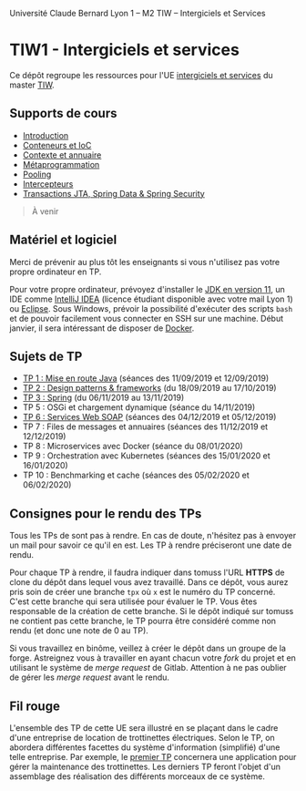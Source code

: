 Université Claude Bernard Lyon 1 – M2 TIW – Intergiciels et Services

# TIW1 - Intergiciels et services

Ce dépôt regroupe les ressources pour l'UE [intergiciels et services](http://offre-de-formations.univ-lyon1.fr/ue-16806-345%2Fintergiciels-et-services.html) du master [TIW](http://master-info.univ-lyon1.fr/TIW/).

## Supports de cours

- [Introduction](http://emmanuel.coquery.pages.univ-lyon1.fr/slides/tiw1-01-introduction/#/)
- [Conteneurs et IoC](https://perso.liris.cnrs.fr/lionel.medini/enseignement/IS/CM/CM_IS_conteneurs.pdf)
- [Contexte et annuaire](https://perso.liris.cnrs.fr/lionel.medini/enseignement/IS/CM/CM_IS_contexte.pdf)
- [Métaprogrammation](https://perso.liris.cnrs.fr/lionel.medini/enseignement/IS/CM/CM_IS_metaprogrammation.pdf)
- [Pooling](https://perso.liris.cnrs.fr/lionel.medini/enseignement/IS/CM/CM_IS_pool.pdf)
- [Intercepteurs](http://emmanuel.coquery.pages.univ-lyon1.fr/tiw1-is/tiw5-handlers.pdf)
- [Transactions JTA, Spring Data & Spring Security](http://emmanuel.coquery.pages.univ-lyon1.fr/slides/tiw1-08-spring-data-security/)

> À venir
    
## Matériel et logiciel

Merci de prévenir au plus tôt les enseignants si vous n'utilisez pas votre propre ordinateur en TP.

Pour votre propre ordinateur, prévoyez d'installer le [JDK en version 11](https://adoptopenjdk.net/?variant=openjdk11&jvmVariant=hotspot), un IDE comme [IntelliJ IDEA](https://www.jetbrains.com/idea/) (licence étudiant disponible avec votre mail Lyon 1) ou [Eclipse](https://www.eclipse.org/).
Sous Windows, prévoir la possibilité d'exécuter des scripts ``bash`` et de pouvoir facilement vous connecter en SSH sur une machine.
Début janvier, il sera intéressant de disposer de [Docker](https://www.docker.com/). 
    
## Sujets de TP

- [TP 1 : Mise en route Java](tp1/README.md) (séances des 11/09/2019 et 12/09/2019)
- [TP 2 : Design patterns & frameworks](tp2/README.md) (du 18/09/2019 au 17/10/2019)
- [TP 3 : Spring](tp3/README.md) (du 06/11/2019 au 13/11/2019)
- TP 5 : OSGi et chargement dynamique (séance du 14/11/2019)
- [TP 6 : Services Web SOAP](tp6/README.md) (séances des 04/12/2019 et 05/12/2019)
- TP 7 : Files de messages et annuaires (séances des 11/12/2019 et 12/12/2019)
- TP 8 : Microservices avec Docker (séance du 08/01/2020)
- TP 9 : Orchestration avec Kubernetes (séances des 15/01/2020 et 16/01/2020)
- TP 10 : Benchmarking et cache (séances des 05/02/2020 et 06/02/2020)

## Consignes pour le rendu des TPs

Tous les TPs de sont pas à rendre. En cas de doute, n'hésitez pas à envoyer un mail pour savoir ce qu'il en est.
Les TP à rendre préciseront une date de rendu.

Pour chaque TP à rendre, il faudra indiquer dans tomuss l'URL **HTTPS** de clone du dépôt dans lequel vous avez travaillé.
Dans ce dépôt, vous aurez pris soin de créer une branche ``tpx`` où ``x`` est le numéro du TP concerné.
C'est cette branche qui sera utilisée pour évaluer le TP.
Vous êtes responsable de la création de cette branche. 
Si le dépôt indiqué sur tomuss ne contient pas cette branche, le TP pourra être considéré comme non rendu (et donc une note de 0 au TP).

Si vous travaillez en binôme, veillez à créer le dépôt dans un groupe de la forge. 
Astreignez vous à travailler en ayant chacun votre _fork_ du projet et en utilisant le système de _merge request_ de Gitlab.
Attention à ne pas oublier de gérer les _merge request_ avant le rendu.
    

## Fil rouge

L'ensemble des TP de cette UE sera illustré en se plaçant dans le cadre d'une entreprise de location de trottinettes électriques.
Selon le TP, on abordera différentes facettes du système d'information (simplifié) d'une telle entreprise.
Par exemple, le [premier TP](tp1/README.md) concernera une application pour gérer la maintenance des trottinettes.
Les derniers TP feront l'objet d'un assemblage des réalisation des différents morceaux de ce système.

